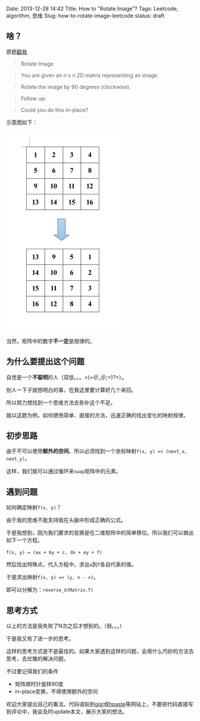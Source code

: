 Date: 2013-12-28 14:42
Title: How to "Rotate Image"?
Tags: Leetcode, algorithm, 思维
Slug: how-to-rotate-image-leetcode
status: draft

## 啥？
原题[戳我][1]

> Rotate Image

> You are given an n x n 2D matrix representing an image.

> Rotate the image by 90 degrees (clockwise).

>Follow up:

>Could you do this in-place?

示意图如下：

![rotate-image][2]

当然，矩阵中的数字**不一定**是规律的。

## 为什么要提出这个问题

自觉是一个**不聪明**的人（双低。。。<(=＠_＠;=)?>）。

别人一下子就想明白的事，在我这里要计算好几个来回。

所以努力想找到一个思维方法去弥补这个不足。

就以这题为例，如何使用简单、直接的方法，迅速正确的找出变化的映射规律。

## 初步思路

由于不可以使用**额外的空间**。所以必须找到一个坐标映射``f(x, y) => (next_x, next_y)``。

这样，我们就可以通过循环来``swap``矩阵中的元素。

## 遇到问题

如何确定映射``f(x, y)``？

由于我的思维不能支持我在头脑中形成正确的公式。

于是我想到，因为我们要求的变换是在二维矩阵中的简单移位。所以我们可以做出如下一个方程。

``f(x, y) = (ax + by + c, dx + ey + f)``

然后找出特殊点，代入方程中，求出``a``到``f``各自代表的值。

于是求出映射``f(x, y) => (y, n - x)``。

即可以分解为：``reverse_X(Matrix.T)``

## 思考方式

以上的方法是我失败了N次之后才想到的。（弱。。。）

于是我又有了进一步的思考。

这样的思考方式是不是最佳的。如果大家遇到这样的问题，会用什么巧妙的方法去思考，去优雅的解决问题。

不过要记得我们的条件

* 矩阵顺时针旋转90度
* in-place变换，不得使用额外的空间

欢迎大家提出自己的看法。代码请贴到[gist][3]或[hpaste][4]等网站上，不要把代码直接写到评论中，我会及时update本文，展示大家的想法。

[1]: http://oj.leetcode.com/problems/rotate-image/
[2]: https://github.com/Wizmann/assets/raw/master/wizmann-tk-pic/blog-rotate-image-leetcode.png
[3]: https://gist.github.com/
[4]: http://lpaste.net/

